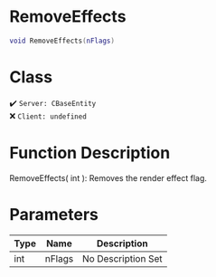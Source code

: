 # RemoveEffects
```lua
void RemoveEffects(nFlags)
```
# Class
✔️ `Server: CBaseEntity`  
❌ `Client: undefined`  

# Function Description
RemoveEffects( int ): Removes the render effect flag.
# Parameters
Type|Name|Description
--|--|--
int|nFlags|No Description Set
